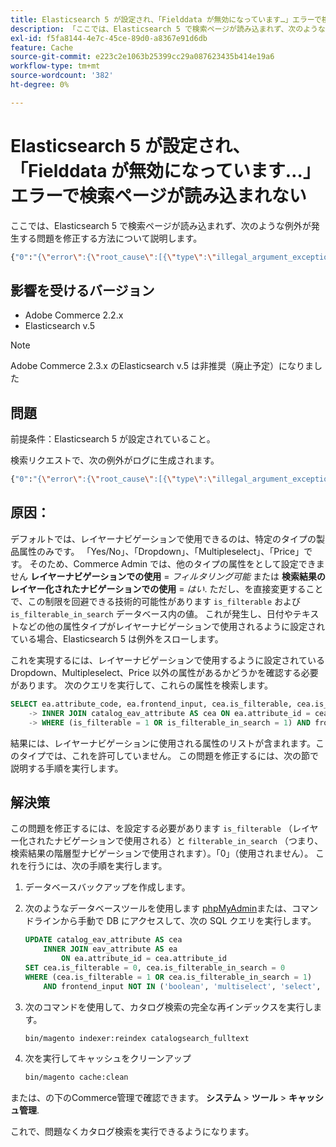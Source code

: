 ```yaml
---
title: Elasticsearch 5 が設定され、「Fielddata が無効になっています…」エラーで検索ページが読み込まれない
description: 「ここでは、Elasticsearch 5 で検索ページが読み込まれず、次のような例外が発生する問題を修正する方法について説明します。」
exl-id: f5fa8144-4e7c-45ce-89d0-a8367e91d6db
feature: Cache
source-git-commit: e223c2e1063b25399cc29a087623435b414e19a6
workflow-type: tm+mt
source-wordcount: '382'
ht-degree: 0%

---
```


# Elasticsearch 5 が設定され、「Fielddata が無効になっています…」エラーで検索ページが読み込まれない

ここでは、Elasticsearch 5 で検索ページが読み込まれず、次のような例外が発生する問題を修正する方法について説明します。

```bash
{"0":"{\"error\":{\"root_cause\":[{\"type\":\"illegal_argument_exception\",\"reason\":\"Fielddata is disabled on text fields by default. Set fielddata=true on [%attribute_code%]] in order to load fielddata in memory by uninverting the inverted index. Note that this can however use significant memory.\"}].
```

## 影響を受けるバージョン

* Adobe Commerce 2.2.x
* Elasticsearch v.5

>[!NOTE]
>
>Adobe Commerce 2.3.x のElasticsearch v.5 は非推奨（廃止予定）になりました

## 問題

前提条件：Elasticsearch 5 が設定されていること。

検索リクエストで、次の例外がログに生成されます。

```bash
{"0":"{\"error\":{\"root_cause\":[{\"type\":\"illegal_argument_exception\",\"reason\":\"Fielddata is disabled on text fields by default. Set fielddata=true on [%attribute_code%]] in order to load fielddata in memory by uninverting the inverted index. Note that this can however use significant memory.\"}].
```

## 原因：

デフォルトでは、レイヤーナビゲーションで使用できるのは、特定のタイプの製品属性のみです。 「Yes/No」、「Dropdown」、「Multipleselect」、「Price」です。 そのため、Commerce Admin では、他のタイプの属性をとして設定できません **レイヤーナビゲーションでの使用** = *フィルタリング可能* または **検索結果のレイヤー化されたナビゲーションでの使用** = *はい*. ただし、を直接変更することで、この制限を回避できる技術的可能性があります `is_filterable` および `is_filterable_in_search` データベース内の値。 これが発生し、日付やテキストなどの他の属性タイプがレイヤーナビゲーションで使用されるように設定されている場合、Elasticsearch 5 は例外をスローします。

これを実現するには、レイヤーナビゲーションで使用するように設定されている Dropdown、Multipleselect、Price 以外の属性があるかどうかを確認する必要があります。 次のクエリを実行して、これらの属性を検索します。

```sql
SELECT ea.attribute_code, ea.frontend_input, cea.is_filterable, cea.is_filterable_in_search FROM eav_attribute AS ea
    -> INNER JOIN catalog_eav_attribute AS cea ON ea.attribute_id = cea.`attribute_id`
    -> WHERE (is_filterable = 1 OR is_filterable_in_search = 1) AND frontend_input NOT IN ('boolean', 'multiselect', 'select', 'price');
```

結果には、レイヤーナビゲーションに使用される属性のリストが含まれます。このタイプでは、これを許可していません。 この問題を修正するには、次の節で説明する手順を実行します。

## 解決策

この問題を修正するには、を設定する必要があります `is_filterable` （レイヤー化されたナビゲーションで使用される）と `filterable_in_search` （つまり、検索結果の階層型ナビゲーションで使用されます）。「0」（使用されません）。 これを行うには、次の手順を実行します。

1. データベースバックアップを作成します。
1. 次のようなデータベースツールを使用します [phpMyAdmin](https://devdocs.magento.com/guides/v2.2/install-gde/prereq/optional.html#install-optional-phpmyadmin)または、コマンドラインから手動で DB にアクセスして、次の SQL クエリを実行します。

   ```sql
   UPDATE catalog_eav_attribute AS cea
       INNER JOIN eav_attribute AS ea
           ON ea.attribute_id = cea.attribute_id
   SET cea.is_filterable = 0, cea.is_filterable_in_search = 0
   WHERE (cea.is_filterable = 1 OR cea.is_filterable_in_search = 1)
       AND frontend_input NOT IN ('boolean', 'multiselect', 'select', 'price');
   ```

1. 次のコマンドを使用して、カタログ検索の完全な再インデックスを実行します。

   ```bash
   bin/magento indexer:reindex catalogsearch_fulltext
   ```

1. 次を実行してキャッシュをクリーンアップ

   ```bash
   bin/magento cache:clean
   ```

または、の下のCommerce管理で確認できます。 **システム** > **ツール** > **キャッシュ管理**.

これで、問題なくカタログ検索を実行できるようになります。
